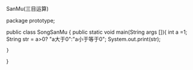 SanMu(三目运算)

package prototype;

public class SongSanMu {
	public static void main(String args []){
		int a =1;
		String str = a>0? "a大于0":"a小于等于0";
		System.out.print(str);
		
	}

}
